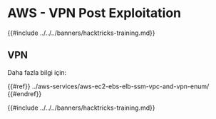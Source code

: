 # AWS - VPN Post Exploitation

{{#include ../../../banners/hacktricks-training.md}}

## VPN

Daha fazla bilgi için:

{{#ref}}
../aws-services/aws-ec2-ebs-elb-ssm-vpc-and-vpn-enum/
{{#endref}}

{{#include ../../../banners/hacktricks-training.md}}
